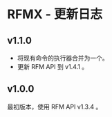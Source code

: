 # RFMX - 更新日志

## v1.1.0

* 将现有命令的执行器合并为一个。
* 更新 RFM API 到 v1.4.1 。

## v1.0.0

最初版本，使用 RFM API v1.3.4 。